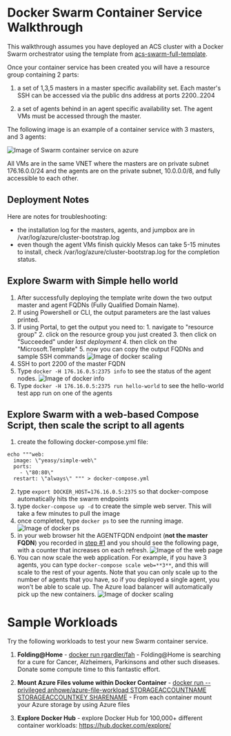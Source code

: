 # Docker Swarm Container Service Walkthrough

This walkthrough assumes you have deployed an ACS cluster with a Docker Swarm orchestrator using the template from [acs-swarm-full-template](https://github.com/rgardler/azure-quickstart-templates/tree/acs/acs-swarm-full-template).

 Once your container service has been created you will have a resource group containing 2 parts:

1. a set of 1,3,5 masters in a master specific availability set.  Each master's SSH can be accessed via the public dns address at ports 2200..2204

2. a set of agents behind in an agent specific availability set.  The agent VMs must be accessed through the master.

The following image is an example of a container service with 3 masters, and 3 agents:

 ![Image of Swarm container service on azure](https://raw.githubusercontent.com/rgardler/azure-quickstart-templates/acs/acs-swarm-full-template/images/swarm.png)

 All VMs are in the same VNET where the masters are on private subnet 176.16.0.0/24 and the agents are on the private subnet, 10.0.0.0/8, and fully accessible to each other.
## Deployment Notes

Here are notes for troubleshooting:
  * the installation log for the masters, agents, and jumpbox are in /var/log/azure/cluster-bootstrap.log
  * even though the agent VMs finish quickly Mesos can take 5-15 minutes to install, check /var/log/azure/cluster-bootstrap.log for the completion status.

## Explore Swarm with Simple hello world
 1. After successfully deploying the template write down the two output master and agent FQDNs (Fully Qualified Domain Name).
  1. If using Powershell or CLI, the output parameters are the last values printed.
  2. If using Portal, to get the output you need to:
    1. navigate to "resource group"
    2. click on the resource group you just created
    3. then click on "Succeeded" under *last deployment*
    4. then click on the "Microsoft.Template"
    5. now you can copy the output FQDNs and sample SSH commands
    ![Image of docker scaling](https://raw.githubusercontent.com/rgardler/azure-quickstart-templates/acs/acs-swarm-full-template/images/findingoutputs.png)
 2. SSH to port 2200 of the master FQDN
 3. Type `docker -H 176.16.0.5:2375 info` to see the status of the agent nodes.
 ![Image of docker info](https://raw.githubusercontent.com/rgardler/azure-quickstart-templates/acs/acs-swarm-full-template/images/dockerinfo.png)
 4. Type `docker -H 176.16.0.5:2375 run hello-world` to see the hello-world test app run on one of the agents

## Explore Swarm with a web-based Compose Script, then scale the script to all agents
1. create the following docker-compose.yml file:
```
echo """web:
  image: \"yeasy/simple-web\"
  ports:
    - \"80:80\"
  restart: \"always\" """ > docker-compose.yml
```
2. type `export DOCKER_HOST=176.16.0.5:2375` so that docker-compose automatically hits the swarm endpoints
3. type `docker-compose up -d` to create the simple web server.  This will take a few minutes to pull the image
4. once completed, type `docker ps` to see the running image.
 ![Image of docker ps](https://raw.githubusercontent.com/rgardler/azure-quickstart-templates/acs/acs-swarm-full-template/images/dockerps.png)
5. in your web browser hit the AGENTFQDN endpoint (**not the master FQDN**) you recorded in [step #1](#explore-swarm-with-simple-hello-world)  and you should see the following page, with a counter that increases on each refresh.
 ![Image of the web page](https://raw.githubusercontent.com/rgardler/azure-quickstart-templates/acs/acs-swarm-full-template/images/swarmbrowser.png)
6. You can now scale the web application.  For example, if you have 3 agents, you can type `docker-compose scale web=**3**`, and this will scale to the rest of your agents.  Note that you can only scale up to the number of agents that you have, so if you deployed a single agent, you won't be able to scale up.  The Azure load balancer will automatically pick up the new containers.
 ![Image of docker scaling](https://raw.githubusercontent.com/rgardler/azure-quickstart-templates/acs/acs-swarm-full-template/images/dockercomposescale.png)

# Sample Workloads

Try the following workloads to test your new Swarm container service.

1. **Folding@Home** - [docker run rgardler/fah](https://hub.docker.com/r/rgardler/fah/) - Folding@Home is searching for a cure for Cancer, Alzheimers, Parkinsons and other such diseases. Donate some compute time to this fantastic effort.

2. **Mount Azure Files volume within Docker Container** - [docker run --privileged anhowe/azure-file-workload STORAGEACCOUNTNAME STORAGEACCOUNTKEY SHARENAME](https://github.com/anhowe/azure-file-workload) - From each container mount your Azure storage by using Azure files

3. **Explore Docker Hub** - explore Docker Hub for 100,000+ different container workloads: https://hub.docker.com/explore/
